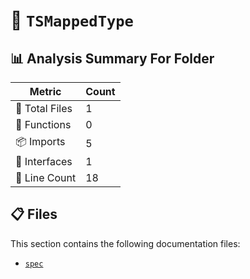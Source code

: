 # 📁 `TSMappedType`

## 📊 Analysis Summary For Folder

| Metric | Count |
|--------|-------|
| 📁 Total Files | 1 |
| 🔧 Functions | 0 |
| 📦 Imports | 5 |
| 📐 Interfaces | 1 |
| 🔢 Line Count | 18 |


## 📋 Files

This section contains the following documentation files:

- [`spec`](./spec.md)